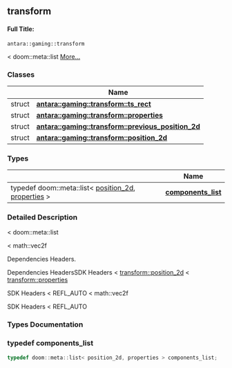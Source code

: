 

## transform

#### Full Title:
```
antara::gaming::transform
```




< doom::meta::list  [More...](#detailed-description)






### Classes

|                | Name           |
| -------------- | -------------- |
| struct | **[antara::gaming::transform::ts_rect](Classes/structantara_1_1gaming_1_1transform_1_1ts__rect.md)**  |
| struct | **[antara::gaming::transform::properties](Classes/structantara_1_1gaming_1_1transform_1_1properties.md)**  |
| struct | **[antara::gaming::transform::previous_position_2d](Classes/structantara_1_1gaming_1_1transform_1_1previous__position__2d.md)**  |
| struct | **[antara::gaming::transform::position_2d](Classes/structantara_1_1gaming_1_1transform_1_1position__2d.md)**  |

### Types

|                | Name           |
| -------------- | -------------- |
| typedef doom::meta::list< [position_2d](Classes/structantara_1_1gaming_1_1transform_1_1position__2d.md), [properties](Classes/structantara_1_1gaming_1_1transform_1_1properties.md) > | **[components_list](Namespaces/namespaceantara_1_1gaming_1_1transform.md#typedef-components_list)**  |






### Detailed Description

< doom::meta::list 

























< math::vec2f

Dependencies Headers.

Dependencies HeadersSDK Headers < [transform::position_2d](Classes/structantara_1_1gaming_1_1transform_1_1position__2d.md) < [transform::properties](Classes/structantara_1_1gaming_1_1transform_1_1properties.md)

SDK Headers < REFL_AUTO < math::vec2f

SDK Headers < REFL_AUTO 



### Types Documentation

### typedef components_list

```cpp
typedef doom::meta::list< position_2d, properties > components_list;
```




































